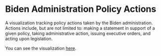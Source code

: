 # Biden Administration Policy Actions

A visualization tracking policy actions taken by the Biden administration. Actions include, but are not limited to: making a statement in support of a given policy, taking administrative action, issuing executive orders, and acting upon legislation.

You can see the visualization [here](https://andygreen-1.github.io/Biden_Administration_Policy_Actions/).
